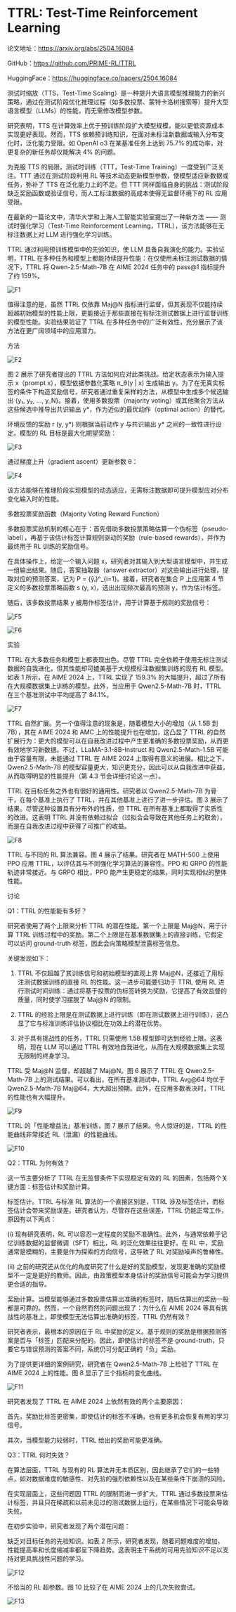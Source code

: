 # TTRL: Test-Time Reinforcement Learning

论文地址：https://arxiv.org/abs/2504.16084

GitHub：https://github.com/PRIME-RL/TTRL

HuggingFace：https://huggingface.co/papers/2504.16084


测试时缩放（TTS，Test-Time Scaling）是一种提升大语言模型推理能力的新兴策略，通过在测试阶段优化推理过程（如多数投票、蒙特卡洛树搜索等）提升大型语言模型（LLMs）的性能，而无需修改模型参数。

研究表明，TTS 在计算效率上优于预训练阶段扩大模型规模，能以更低资源成本实现更好表现。然而，TTS 依赖预训练知识，在面对未标注新数据或输入分布变化时，泛化能力受限。如 OpenAI o3 在某基准任务上达到 75.7% 的成功率，对更复杂的新任务却仅能解决 4% 的问题。

为克服 TTS 的局限，测试时训练（TTT，Test-Time Training）一度受到广泛关注。TTT 通过在测试阶段利用 RL 等技术动态更新模型参数，使模型适应新数据或任务，弥补了 TTS 在泛化能力上的不足。但 TTT 同样面临自身的挑战：测试阶段缺乏奖励函数或验证信号，而人工标注数据的高成本使得无监督环境下的 RL 应用受限。

在最新的一篇论文中，清华大学和上海人工智能实验室提出了一种新方法 —— 测试时强化学习（Test-Time Reinforcement Learning，TTRL），该方法能够在无标注数据上对 LLM 进行强化学习训练。



TTRL 通过利用预训练模型中的先验知识，使 LLM 具备自我演化的能力。实验证明，TTRL 在多种任务和模型上都能持续提升性能：在仅使用未标注测试数据的情况下，TTRL 将 Qwen-2.5-Math-7B 在 AIME 2024 任务中的 pass@1 指标提升了约 159%。



![F1](../../../images/paper_img/TTRL1.png)



值得注意的是，虽然 TTRL 仅依靠 Maj@N 指标进行监督，但其表现不仅能持续超越初始模型的性能上限，更能接近于那些直接在有标注测试数据上进行监督训练的模型性能。实验结果验证了 TTRL 在多种任务中的广泛有效性，充分展示了该方法在更广阔领域中的应用潜力。



方法



![F2](../../../images/paper_img/TTRL2.png)



图 2 展示了研究者提出的 TTRL 方法如何应对此类挑战。给定状态表示为输入提示 x（prompt x），模型依据参数化策略 π_θ(y | x) 生成输出 y。为了在无真实标签的条件下构造奖励信号，研究者通过重复采样的方法，从模型中生成多个候选输出 {y₁, y₂, ..., y_N}。接着，使用多数投票（majority voting）或其他聚合方法从这些候选中推导出共识输出 y*，作为近似的最优动作（optimal action）的替代。



环境反馈的奖励 r (y, y*) 则根据当前动作 y 与共识输出 y* 之间的一致性进行设定。模型的 RL 目标是最大化期望奖励：



![F3](../../../images/paper_img/TTRL3.png)


通过梯度上升（gradient ascent）更新参数 θ：



![F4](../../../images/paper_img/TTRL4.png)


该方法能够在推理阶段实现模型的动态适应，无需标注数据即可提升模型应对分布变化输入时的性能。



多数投票奖励函数（Majority Voting Reward Function）



多数投票奖励机制的核心在于：首先借助多数投票策略估算一个伪标签（pseudo-label），再基于该估计标签计算规则驱动的奖励（rule-based rewards），并作为最终用于 RL 训练的奖励信号。



在具体操作上，给定一个输入问题 x，研究者对其输入到大型语言模型中，并生成一组输出结果。随后，答案抽取器（answer extractor）对这些输出进行处理，提取对应的预测答案，记为 P = {ŷᵢ}ⁿ_{i=1}。接着，研究者在集合 P 上应用第 4 节定义的多数投票策略函数 s (y, x)，选出出现频次最高的预测 y，作为估计标签。



随后，该多数投票结果 y 被用作标签估计，用于计算基于规则的奖励信号：



![F5](../../../images/paper_img/TTRL5.png)



![F6](../../../images/paper_img/TTRL6.png)



实验



TTRL 在大多数任务和模型上都表现出色。尽管 TTRL 完全依赖于使用无标注测试数据的自我进化，但其性能却可媲美基于大规模标注数据集训练的现有 RL 模型。如表 1 所示，在 AIME 2024 上，TTRL 实现了 159.3% 的大幅提升，超过了所有在大规模数据集上训练的模型。此外，当应用于 Qwen2.5-Math-7B 时，TTRL 在三个基准测试中平均提高了 84.1%。



![F7](../../../images/paper_img/TTRL7.png)



TTRL 自然扩展。另一个值得注意的现象是，随着模型大小的增加（从 1.5B 到 7B），其在 AIME 2024 和 AMC 上的性能提升也在增加，这凸显了 TTRL 的自然扩展行为：更大的模型可以在自我改进过程中产生更准确的多数投票奖励，从而更有效地学习新数据。不过，LLaMA-3.1-8B-Instruct 和 Qwen2.5-Math-1.5B 可能由于容量有限，未能通过 TTRL 在 AIME 2024 上取得有意义的进展。相比之下，Qwen2.5-Math-7B 的模型容量更大，知识更充分，因此可以从自我改进中获益，从而取得明显的性能提升（第 4.3 节会详细讨论这一点）。



TTRL 在目标任务之外也有很好的通用性。研究者以 Qwen2.5-Math-7B 为骨干，在每个基准上执行了 TTRL，并在其他基准上进行了进一步评估。图 3 展示了结果。尽管这种设置具有分布外的性质，但 TTRL 在所有基准上都取得了实质性的改进。这表明 TTRL 并没有依赖过拟合（过拟合会导致在其他任务上的取舍），而是在自我改进过程中获得了可推广的收益。



![F8](../../../images/paper_img/TTRL8.png)



TTRL 与不同的 RL 算法兼容。图 4 展示了结果。研究者在 MATH-500 上使用 PPO 应用 TTRL，以评估其与不同强化学习算法的兼容性。PPO 和 GRPO 的性能轨迹非常接近。与 GRPO 相比，PPO 能产生更稳定的结果，同时实现相似的整体性能。



讨论



Q1：TTRL 的性能能有多好？



研究者使用了两个上限来分析 TTRL 的潜在性能。第一个上限是 Maj@N，用于计算 TTRL 训练过程中的奖励。第二个上限是在基准数据集上的直接训练，它假定可以访问 ground-truth 标签，因此会向策略模型泄露标签信息。



关键发现如下：



1. TTRL 不仅超越了其训练信号和初始模型的直观上界 Maj@N，还接近了用标注测试数据训练的直接 RL 的性能。这一进步可能要归功于 TTRL 使用 RL 进行测试时间训练：通过将基于投票的伪标签转换为奖励，它提高了有效监督的质量，同时使学习摆脱了 Maj@N 的限制。

2. TTRL 的经验上限是在测试数据上进行训练（即在测试数据上进行训练），这凸显了它与标准训练评估协议相比在功效上的潜在优势。

3. 对于具有挑战性的任务，TTRL 只需使用 1.5B 模型即可达到经验上限。这表明，现在 LLM 可以通过 TTRL 有效地自我进化，从而在大规模数据集上实现无限制的终身学习。



TTRL 受 Maj@N 监督，却超越了 Maj@N。图 6 展示了 TTRL 在 Qwen2.5-Math-7B 上的测试结果。可以看出，在所有基准测试中，TTRL Avg@64 均优于 Qwen2.5-Math-7B Maj@64，大大超出预期。此外，在应用多数表决时，TTRL 的性能也有大幅提升。



![F9](../../../images/paper_img/TTRL9.png)



TTRL 的「性能增益法」基准训练，图 7 展示了结果。令人惊讶的是，TTRL 的性能曲线非常接近 RL（泄漏）的性能曲线。



![F10](../../../images/paper_img/TTRL10.png)


Q2：TTRL 为何有效？



这一节主要分析了 TTRL 在无监督条件下实现稳定有效的 RL 的因素，包括两个关键方面：标签估计和奖励计算。



标签估计。TTRL 与标准 RL 算法的一个直接区别是，TTRL 涉及标签估计，而标签估计会带来奖励误差。研究者认为，尽管存在这些误差，TTRL 仍能正常工作，原因有以下两点：



(i) 现有研究表明，RL 可以容忍一定程度的奖励不准确性。此外，与通常依赖于记忆训练数据的监督微调（SFT）相比，RL 的泛化效果往往更好。在 RL 中，奖励通常是模糊的，主要是作为探索的方向信号，这导致了 RL 对奖励噪声的鲁棒性。



(ii) 之前的研究还从优化的角度研究了什么是好的奖励模型，发现更准确的奖励模型不一定是更好的教师。因此，由政策模型本身估计的奖励信号可能会为学习提供更合适的指导。



奖励计算。当模型能够通过多数投票估算出准确的标签时，随后估算出的奖励一般都是可靠的。然而，一个自然而然的问题出现了：为什么在 AIME 2024 等具有挑战性的基准上，即使模型无法估算出准确的标签，TTRL 仍然有效？



研究者表示，最根本的原因在于 RL 中奖励的定义。基于规则的奖励是根据预测答案是否与「标签」匹配来分配的。因此，即使估计的标签不是 ground-truth，只要它与错误预测的答案不同，系统仍可分配正确的「负」奖励。



为了提供更详细的案例研究，研究者在 Qwen2.5-Math-7B 上检验了 TTRL 在 AIME 2024 上的性能。图 8 显示了三个指标的变化曲线。



![F11](../../../images/paper_img/TTRL11.png)



研究者发现了 TTRL 在 AIME 2024 上依然有效的两个主要原因：



首先，奖励比标签更密集，即使估计的标签不准确，也有更多机会恢复有用的学习信号。

其次，当模型能力较弱时，TTRL 给出的奖励可能更准确。



Q3：TTRL 何时失效？



在算法层面，TTRL 与现有的 RL 算法并无本质区别，因此继承了它们的一些特点，如对数据难度的敏感性、对先验的强烈依赖性以及在某些条件下崩溃的风险。



在实现层面上，这些问题因 TTRL 的限制而进一步扩大，TTRL 通过多数投票来估计标签，并且只在稀疏和以前未见过的测试数据上运行，在某些情况下可能会导致失败。



在初步实验中，研究者发现了两个潜在问题：



缺乏对目标任务的先验知识。如表 2 所示，研究者发现，随着问题难度的增加，性能提高率和长度缩减率都呈下降趋势。这表明主干系统的可用先验知识不足以支持对更具挑战性问题的学习。



![F12](../../../images/paper_img/TTRL12.png)



不恰当的 RL 超参数。图 10 比较了在 AIME 2024 上的几次失败尝试。


![F13](../../../images/paper_img/TTRL13.png)
